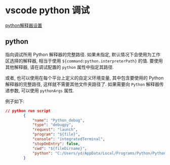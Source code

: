 # vscode python 调试

[python解释器设置](https://code.visualstudio.com/docs/python/debugging#_python)

## python

指向调试所用 Python 解释器的完整路径.
如果未指定, 默认情况下会使用为工作区选择的解释器,
相当于使用 `${command:python.interpreterPath}` 的值.
要使用其他解释器, 请在调试配置的 `python` 属性中指定其路径.

或者, 也可以使用在每个平台上定义的自定义环境变量,
其中包含要使用的 Python 解释器的完整路径, 这样就不需要其他文件夹路径了.
如果需要向 `Python` 解释器传递参数, 可以使用 `pythonArgs` 属性.

例子如下:

```json
// python run script
        {
            "name": "Python_debug",
            "type": "debugpy",
            "request": "launch",
            "program": "${file}",
            "console": "integratedTerminal",
            "stopOnEntry": false,
            "cwd": "${fileDirname}",
            "python": "C:/Users/yd/AppData/Local/Programs/Python/Python311/python.exe"
        }
```
